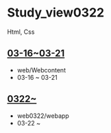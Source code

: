 # Study_view0322
Html, Css

## [03-16~03-21](https://github.com/minuk0506/Study_view/tree/master/web/WebContent)
* web/Webcontent
* 03-16 ~ 03-21

## [0322~](https://github.com/minuk0506/Study_view/tree/master/web0322/webapp)
* web0322/webapp
* 03-22 ~